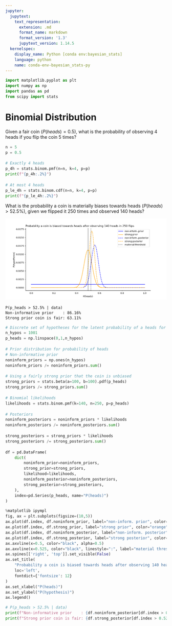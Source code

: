 ```yaml
---
jupyter:
  jupytext:
    text_representation:
      extension: .md
      format_name: markdown
      format_version: '1.3'
      jupytext_version: 1.14.5
  kernelspec:
    display_name: Python [conda env:bayesian_stats]
    language: python
    name: conda-env-bayesian_stats-py
---
```


```python
import matplotlib.pyplot as plt
import numpy as np
import pandas as pd
from scipy import stats
```

# Binomial Distribution

Given a fair coin ($P(heads)=0.5$), what is the probability of observing 4 heads if you flip the coin 5 times?

```python
n = 5
p = 0.5

# Exactly 4 heads
p_4h = stats.binom.pmf(n=n, k=4, p=p)
print(f"{p_4h:.2%}")

# At most 4 heads
p_le_4h = stats.binom.cdf(n=n, k=4, p=p)
print(f"{p_le_4h:.2%}")
```

What is the probability a coin is materially biases towards heads ($P(heads) > 52.5\%$), given we flipped it 250 times and observed 140 heads?

![Coin Flipping](artifacts/coin-flipping-p-heads.png)
```
P(p_heads > 52.5% | data)
Non-informative prior    : 86.16%
Strong prior coin is fair: 63.11%
```

```python
# Discrete set of hypotheses for the latent probability of a heads for the coin
n_hypos = 1001
p_heads = np.linspace(0,1,n_hypos)

# Prior distribution for probability of heads
# Non-informative prior
noninform_priors = np.ones(n_hypos)
noninform_priors /= noninform_priors.sum()

# Using a fairly strong prior that the coin is unbiased
strong_priors = stats.beta(a=100, b=100).pdf(p_heads)
strong_priors /= strong_priors.sum()

# Binomial likelihoods
likelihoods = stats.binom.pmf(k=140, n=250, p=p_heads)

# Posteriors
noninform_posteriors = noninform_priors * likelihoods
noninform_posteriors /= noninform_posteriors.sum()

strong_posteriors = strong_priors * likelihoods
strong_posteriors /= strong_posteriors.sum()

df = pd.DataFrame(
    dict(
        noninform_prior=noninform_priors,
        strong_prior=strong_priors,
        likelihood=likelihoods,
        noninform_posterior=noninform_posteriors,
        strong_posterior=strong_posteriors,
    ),
    index=pd.Series(p_heads, name="P(heads)")
)
```

```python
%matplotlib ipympl
fig, ax = plt.subplots(figsize=(10,5))
ax.plot(df.index, df.noninform_prior, label="non-inform. prior", color="blue")
ax.plot(df.index, df.strong_prior, label="strong prior", color="orange")
ax.plot(df.index, df.noninform_posterior, label="non-inform. posterior", color="blue", linestyle="--")
ax.plot(df.index, df.strong_posterior, label="strong posterior", color="orange", linestyle="--")
ax.axvline(x=0.5, color="black", alpha=0.5)
ax.axvline(x=0.525, color="black", linestyle=":", label="material threshold")
ax.spines[['right', 'top']].set_visible(False)
ax.set_title(
    "Probability a coin is biased towards heads after observing 140 heads in 250 flips",
    loc='left', 
    fontdict={'fontsize': 12}
)
ax.set_xlabel("P(heads)")
ax.set_ylabel("P(hypothesis)")
ax.legend()
```

```python
# P(p_heads > 52.5% | data)
print(f"Non-informative prior    : {df.noninform_posterior[df.index > 0.525].sum():.2%}")
print(f"Strong prior coin is fair: {df.strong_posterior[df.index > 0.525].sum():.2%}")
```

```python

```

